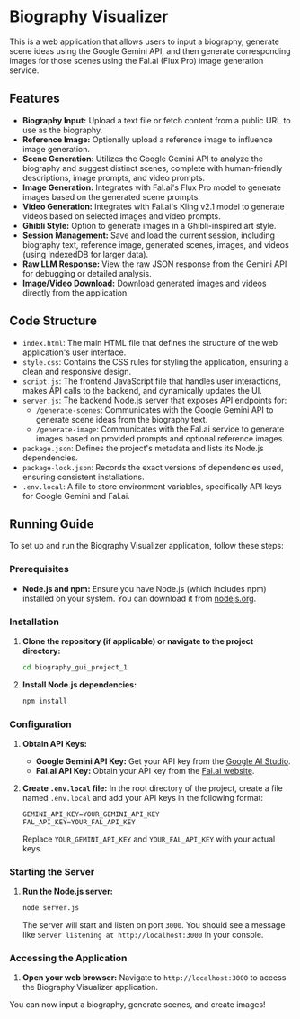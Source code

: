 # Biography Visualizer

This is a web application that allows users to input a biography, generate scene ideas using the Google Gemini API, and then generate corresponding images for those scenes using the Fal.ai (Flux Pro) image generation service.

## Features

*   **Biography Input:** Upload a text file or fetch content from a public URL to use as the biography.
*   **Reference Image:** Optionally upload a reference image to influence image generation.
*   **Scene Generation:** Utilizes the Google Gemini API to analyze the biography and suggest distinct scenes, complete with human-friendly descriptions, image prompts, and video prompts.
*   **Image Generation:** Integrates with Fal.ai's Flux Pro model to generate images based on the generated scene prompts.
*   **Video Generation:** Integrates with Fal.ai's Kling v2.1 model to generate videos based on selected images and video prompts.
*   **Ghibli Style:** Option to generate images in a Ghibli-inspired art style.
*   **Session Management:** Save and load the current session, including biography text, reference image, generated scenes, images, and videos (using IndexedDB for larger data).
*   **Raw LLM Response:** View the raw JSON response from the Gemini API for debugging or detailed analysis.
*   **Image/Video Download:** Download generated images and videos directly from the application.

## Code Structure

*   `index.html`: The main HTML file that defines the structure of the web application's user interface.
*   `style.css`: Contains the CSS rules for styling the application, ensuring a clean and responsive design.
*   `script.js`: The frontend JavaScript file that handles user interactions, makes API calls to the backend, and dynamically updates the UI.
*   `server.js`: The backend Node.js server that exposes API endpoints for:
    *   `/generate-scenes`: Communicates with the Google Gemini API to generate scene ideas from the biography text.
    *   `/generate-image`: Communicates with the Fal.ai service to generate images based on provided prompts and optional reference images.
*   `package.json`: Defines the project's metadata and lists its Node.js dependencies.
*   `package-lock.json`: Records the exact versions of dependencies used, ensuring consistent installations.
*   `.env.local`: A file to store environment variables, specifically API keys for Google Gemini and Fal.ai.

## Running Guide

To set up and run the Biography Visualizer application, follow these steps:

### Prerequisites

*   **Node.js and npm:** Ensure you have Node.js (which includes npm) installed on your system. You can download it from [nodejs.org](https://nodejs.org/).

### Installation

1.  **Clone the repository (if applicable) or navigate to the project directory:**
    ```bash
    cd biography_gui_project_1
    ```

2.  **Install Node.js dependencies:**
    ```bash
    npm install
    ```

### Configuration

1.  **Obtain API Keys:**
    *   **Google Gemini API Key:** Get your API key from the [Google AI Studio](https://aistudio.google.com/app/apikey).
    *   **Fal.ai API Key:** Obtain your API key from the [Fal.ai website](https://www.fal.ai/).

2.  **Create `.env.local` file:**
    In the root directory of the project, create a file named `.env.local` and add your API keys in the following format:

    ```
    GEMINI_API_KEY=YOUR_GEMINI_API_KEY
    FAL_API_KEY=YOUR_FAL_API_KEY
    ```
    Replace `YOUR_GEMINI_API_KEY` and `YOUR_FAL_API_KEY` with your actual keys.

### Starting the Server

1.  **Run the Node.js server:**
    ```bash
    node server.js
    ```
    The server will start and listen on port `3000`. You should see a message like `Server listening at http://localhost:3000` in your console.

### Accessing the Application

1.  **Open your web browser:**
    Navigate to `http://localhost:3000` to access the Biography Visualizer application.

You can now input a biography, generate scenes, and create images!
